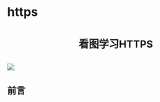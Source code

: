 # https

<h1 style="text-align:center;margin-bottom:30px;"><small>看图学习HTTPS</small></h1>
<img src="/image/https-logo.jpg">


## 前言